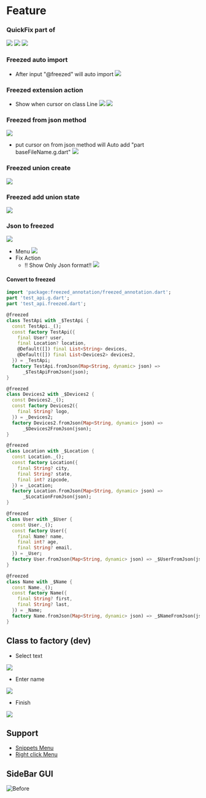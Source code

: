 # Feature
### QuickFix part of
![](./image/quickfix/part_of_error.png)
![](./image/quickfix/part_of_quick_fix_action.png)
![](./image/quickfix/part_of_quick_fix_done.png)

### Freezed auto import
* After input "@freezed" will auto import
![](./image/quickfix/freezed_auto_import.png)

### Freezed extension action
* Show when cursor on class Line
![](./image/quickfix/freezed_extension.png)
![](./image/quickfix/freezed_extension_action.png)
### Freezed from json method
![](./image/quickfix/freezed_extension_fromJson_done.png)
* put cursor on from json method will Auto add "part baseFileName.g.dart"
![](./image/quickfix/freezed_auto_g.png)



### Freezed union create
![](./image/quickfix/freezed_union.png)

### Freezed add union state
![](./image/quickfix/freezed_new_state_done.png)


### Json to freezed
![](./image/quickfix/json_to_freezed.png)
* Menu
![](./image/quickfix/json_to_freezed_fix_action.png)
* Fix Action
	* !! Show Only Json format!!
![](./image/quickfix/json_to_freezed_menu.png)
#### Convert to freezed
```dart 
import 'package:freezed_annotation/freezed_annotation.dart';
part 'test_api.g.dart';
part 'test_api.freezed.dart';

@freezed
class TestApi with _$TestApi {
  const TestApi._();
  const factory TestApi({
    final User? user,
    final Location? location,
    @Default([]) final List<String> devices,
    @Default([]) final List<Devices2> devices2,
  }) = _TestApi;
  factory TestApi.fromJson(Map<String, dynamic> json) =>
      _$TestApiFromJson(json);
}

@freezed
class Devices2 with _$Devices2 {
  const Devices2._();
  const factory Devices2({
    final String? logo,
  }) = _Devices2;
  factory Devices2.fromJson(Map<String, dynamic> json) =>
      _$Devices2FromJson(json);
}

@freezed
class Location with _$Location {
  const Location._();
  const factory Location({
    final String? city,
    final String? state,
    final int? zipcode,
  }) = _Location;
  factory Location.fromJson(Map<String, dynamic> json) =>
      _$LocationFromJson(json);
}

@freezed
class User with _$User {
  const User._();
  const factory User({
    final Name? name,
    final int? age,
    final String? email,
  }) = _User;
  factory User.fromJson(Map<String, dynamic> json) => _$UserFromJson(json);
}

@freezed
class Name with _$Name {
  const Name._();
  const factory Name({
    final String? first,
    final String? last,
  }) = _Name;
  factory Name.fromJson(Map<String, dynamic> json) => _$NameFromJson(json);
}


```
 

 ##  Class to factory (dev)

* Select text

![](./image/to_factory/menu.png)
* Enter name

![](./image/to_factory/input.png)
* Finish

![](./image/to_factory/finsh.png)

## Support
* [Snippets Menu](./doc/snippets.md)
* [Right click Menu](./doc/menu_right_click.md)


## SideBar GUI

![Before](./image/sideBar.png)



